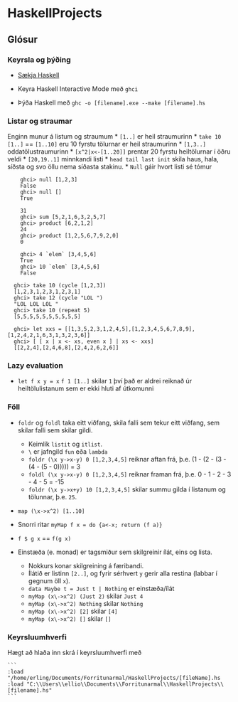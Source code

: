 # HaskellProjects

## Glósur
### Keyrsla og þýðing
* [Sækja Haskell](https://www.haskell.org/downloads)
* Keyra Haskell Interactive Mode með `ghci`

* Þýða Haskell með `ghc -o [filename].exe --make [filename].hs`

### Listar og straumar
Enginn munur á listum og straumum
    * `[1..]` er heil straumurinn
    * `take 10 [1..]` == `[1..10]` eru 10 fyrstu tölurnar er heil straumurinn
    * `[1,3..]` oddatölustraumurinn
    * `[x^2|x<-[1..20]]` prentar 20 fyrstu heiltölurnar í öðru veldi
    * `[20,19..1]` minnkandi listi
    * `head tail last init` skila haus, hala, síðsta og svo öllu nema síðasta stakinu. 
    * `Null` gáir hvort listi sé tómur
```
    ghci> null [1,2,3]  
    False  
    ghci> null []  
    True  
```

```
    31  
    ghci> sum [5,2,1,6,3,2,5,7]  
    ghci> product [6,2,1,2]  
    24  
    ghci> product [1,2,5,6,7,9,2,0]  
    0
```

```
    ghci> 4 `elem` [3,4,5,6]  
    True  
    ghci> 10 `elem` [3,4,5,6]  
    False
```

```
  ghci> take 10 (cycle [1,2,3])  
  [1,2,3,1,2,3,1,2,3,1]  
  ghci> take 12 (cycle "LOL ")  
  "LOL LOL LOL "
  ghci> take 10 (repeat 5)
  [5,5,5,5,5,5,5,5,5,5]  
```

```
  ghci> let xxs = [[1,3,5,2,3,1,2,4,5],[1,2,3,4,5,6,7,8,9],[1,2,4,2,1,6,3,1,3,2,3,6]]  
  ghci> [ [ x | x <- xs, even x ] | xs <- xxs]  
  [[2,2,4],[2,4,6,8],[2,4,2,6,2,6]]  
```

### Lazy evaluation
 * `let f x y = x`   `f 1 [1..]`     skilar `1` því það er aldrei reiknað úr heiltölulistanum sem er ekki hluti af útkomunni

### Föll
* `foldr` og `foldl` taka eitt viðfang, skila falli sem tekur eitt viðfang, sem skilar falli sem skilar gildi.
    * Keimlík `listit` og `itlist`.
    * `\` er jafngild `fun` eða `lambda`
    * `foldr (\x y->x-y) 0 [1,2,3,4,5]` reiknar aftan frá, þ.e.  (1 - (2 - (3 - (4 - (5 - 0))))) = 3
    * `foldl (\x y->x-y) 0 [1,2,3,4,5]` reiknar framan frá, þ.e.  0 - 1 - 2 - 3 - 4 - 5 = -15
    * `foldr (\x y->x+y) 10 [1,2,3,4,5]` skilar summu gilda í listanum og tölunnar, þ.e. `25`.
* `map (\x->x^2) [1..10]`
* Snorri ritar `myMap f x = do {a<-x; return (f a)}`
* `f $ g x` == `f(g x)`

* Einstæða (e. monad) er tagsmiður sem skilgreinir ílát, eins og lista.
    * Nokkurs konar skilgreining á færibandi.
    * Ílátið er listinn `[2..]`, og fyrir sérhvert `y` gerir alla restina (labbar í gegnum öll `x`).
    * `data Maybe t = Just t | Nothing` er einstæða/ílát
    * `myMap (x\->x^2) (Just 2)` skilar `Just 4`
    * `myMap (x\->x^2) Nothing` skilar `Nothing`
    * `myMap (x\->x^2) [2]` skilar `[4]`
    * `myMap (x\->x^2) []` skilar `[]`
        

### Keyrsluumhverfi
Hægt að hlaða inn skrá í keyrsluumhverfi með

    ```
    :load "/home/erling/Documents/Forritunarmal/HaskellProjects/[fileName].hs
    :load "C:\\Users\\ellio\\Documents\\Forritunarmal\\HaskellProjects\\[filename].hs"
    ```
